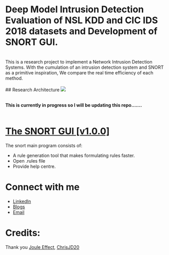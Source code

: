 # Deep Model Intrusion Detection Evaluation of NSL KDD and CIC IDS 2018 datasets and Development of SNORT GUI.
<br>
This is a research project to implement a Network Intrusion Detection Systems. With the cumulation of an intrusion detection system and SNORT as a primitive inspiration, We compare the real time efficiency of each method.
<br></br>
## Research Architecture
<img src="https://user-images.githubusercontent.com/70995581/209061112-3de8e0c7-07bd-4f7d-bb74-0c05727c52ec.PNG"/>

<br>**This is currently in progress so I will be updating this repo.......**</br>
<br>

# [The SNORT GUI [v1.0.0]](https://github.com/WhiteHatCyberus/Deep-Model-Evaluation-Intrusion-Detection-System-using-NSL-KDD-CIC-IDS-2018/tree/main/snort/SNORT%20GUI)
The snort main program consists of:
* A rule generation tool that makes formulating rules faster.
* Open .rules file
* Provide help centre.

# Connect with me
* [LinkedIn](https://www.linkedin.com/in/whcyberus/)
* [Blogs](https://ethicalcyberuspathways.wordpress.com/)
* [Email](mailto:whcyberus@gmail.com)
# Credits:
Thank you [Joule Effect](https://github.com/jouleffect),
[ChrisJD20](https://github.com/chrisjd20/Snorpy)
